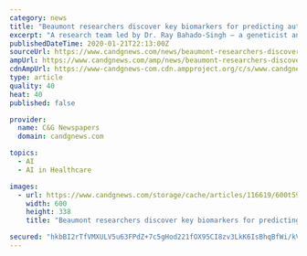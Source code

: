 ```yaml
---
category: news
title: "Beaumont researchers discover key biomarkers for predicting autism in newborns"
excerpt: "A research team led by Dr. Ray Bahado-Singh — a geneticist and the chair of obstetrics and gynecology for Beaumont Health and the Oakland University William Beaumont School of Medicine — used artificial intelligence to scan a map of ... “Getting them into therapy early on is a proven way to make their path, and that of their families ..."
publishedDateTime: 2020-01-21T22:13:00Z
sourceUrl: https://www.candgnews.com/news/beaumont-researchers-discover-key-biomarkers-for-predicting-autism-in-newborns-116619
ampUrl: https://www.candgnews.com/amp/news/beaumont-researchers-discover-key-biomarkers-for-predicting-autism-in-newborns-116619
cdnAmpUrl: https://www-candgnews-com.cdn.ampproject.org/c/s/www.candgnews.com/amp/news/beaumont-researchers-discover-key-biomarkers-for-predicting-autism-in-newborns-116619
type: article
quality: 40
heat: 40
published: false

provider:
  name: C&G Newspapers
  domain: candgnews.com

topics:
  - AI
  - AI in Healthcare

images:
  - url: https://www.candgnews.com/storage/cache/articles/116619/600t598bfa83606c5d75896e6e080b3f922d.jpeg
    width: 600
    height: 338
    title: "Beaumont researchers discover key biomarkers for predicting autism in newborns"

secured: "hkbBI2rTfVMXULV5u63FPdZ+7c5gHod221fOX95CI8zv3LkK6IsBhqBfWi/kVTSFvWyCguvvynsUD+hdOZUPIL0SlkxeIswdQXTzY/wYU00+V/fXWDhQ77RT/qnWdUK3PvjKxtDfeqpGejWKy4+x5mO8r1x7eRYsG+sPwsBMiZc9t6CVdHHNYzCrkcb7CpO1JtzRE+pCc1VDb1srqCsyy6n/uFYZ1xrVIiM+j5YIfW2Zuv/qKKfxVoyGKpP6zEn+B+PhF/yBKPoeHpjDejHhYSbjUSSsmBjSa/6g/m2Gzq+Kz3Au0hTjlj9jj4nypBVi;HfLWxpZ7JL1b27Rxmiv5vg=="
---
```


